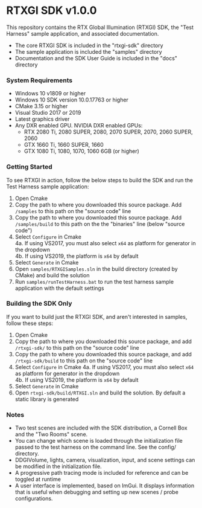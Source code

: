 # RTXGI SDK v1.0.0

This repository contains the RTX Global Illumination (RTXGI) SDK, the "Test Harness" sample application, and associated documentation.

* The core RTXGI SDK is included in the "rtxgi-sdk" directory
* The sample application is included the "samples" directory
* Documentation and the SDK User Guide is included in the "docs" directory

### System Requirements
* Windows 10 v1809 or higher
* Windows 10 SDK version 10.0.17763 or higher
* CMake 3.15 or higher
* Visual Studio 2017 or 2019
* Latest graphics driver
* Any DXR enabled GPU. NVIDIA DXR enabled GPUs:
	* RTX 2080 Ti, 2080 SUPER, 2080, 2070 SUPER, 2070, 2060 SUPER, 2060
	* GTX 1660 Ti, 1660 SUPER, 1660
	* GTX 1080 Ti, 1080, 1070, 1060 6GB (or higher)

### Getting Started
To see RTXGI in action, follow the below steps to build the SDK and run the Test Harness sample application:

1. Open Cmake
2. Copy the path to where you downloaded this source package. Add `/samples` to this path on the "source code" line
3. Copy the path to where you downloaded this source package. Add `/samples/build` to this path on the the "binaries" line (below "source code")
4. Select `Configure` in Cmake  
	4a. If using VS2017, you must also select `x64` as platform for generator in the dropdown  
	4b. If using VS2019, the platform is `x64` by default
5. Select `Generate` in Cmake
6. Open `samples/RTXGISamples.sln` in the build directory (created by CMake) and build the solution
7. Run `samples/runTestHarness.bat` to run the test harness sample application with the default settings

### Building the SDK Only
If you want to build just the RTXGI SDK, and aren't interested in samples, follow these steps:

1. Open Cmake
2. Copy the path to where you downloaded this source package, and add `/rtxgi-sdk/` to this path on the "source code" line
3. Copy the path to where you downloaded this source package, and add `/rtxgi-sdk/build` to this path on the "source code" line
4. Select `Configure` in Cmake
	4a. If using VS2017, you must also select `x64` as platform for generator in the dropdown  
	4b. If using VS2019, the platform is `x64` by default
5. Select `Generate` in Cmake
6. Open `rtxgi-sdk/build/RTXGI.sln` and build the solution. By default a static library is generated

### Notes
- Two test scenes are included with the SDK distribution, a Cornell Box and the "Two Rooms" scene. 
- You can change which scene is loaded through the initialization file passed to the test harness on the command line. See the config/ directory. 
- DDGIVolume, lights, camera, visualization, input, and scene settings can be modified in the initialization file.
- A progressive path tracing mode is included for reference and can be toggled at runtime
- A user interface is implemented, based on ImGui. It displays information that is useful when debugging and setting up new scenes / probe configurations.

